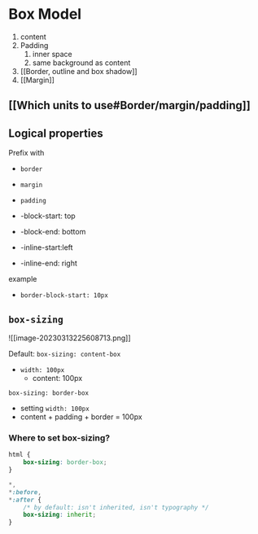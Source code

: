 # Box Model

1. content
2. Padding
	1. inner space
	2. same background as content
3. [[Border, outline and box shadow]]
4. [[Margin]]

## [[Which units to use#Border/margin/padding]]

## Logical properties

Prefix with

-   `border`
-   `margin`
-   `padding`

-   -block-start: top
-   -block-end: bottom
-   -inline-start:left
-   -inline-end: right

example

-   `border-block-start: 10px`

## `box-sizing`

![[image-20230313225608713.png]]


Default: `box-sizing: content-box`

-   `width: 100px`
    -   content: 100px

`box-sizing: border-box`

-   setting `width: 100px`
-   content + padding + border = 100px

### Where to set box-sizing?

```css
html {
    box-sizing: border-box;
}

*,
*:before,
*:after {
    /* by default: isn't inherited, isn't typography */
    box-sizing: inherit;
}
```

